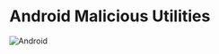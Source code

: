 # Android Malicious Utilities
![Android](https://img.shields.io/badge/Android-3DDC84?style=for-the-badge&logo=android&logoColor=white)
